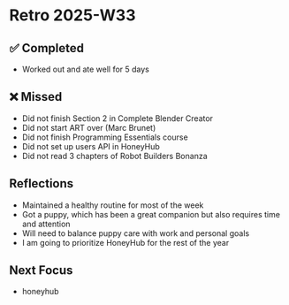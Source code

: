 ﻿# Retro 2025-W33

## ✅ Completed

- Worked out and ate well for 5 days


## ❌ Missed
- Did not finish Section 2 in Complete Blender Creator
- Did not start ART over (Marc Brunet)
- Did not finish Programming Essentials course
- Did not set up users API in HoneyHub
- Did not read 3 chapters of Robot Builders Bonanza


## Reflections

- Maintained a healthy routine for most of the week
- Got a puppy, which has been a great companion but also requires time and attention
- Will need to balance puppy care with work and personal goals
- I am going to prioritize HoneyHub for the rest of the year

## Next Focus

- honeyhub

